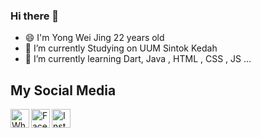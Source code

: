 ### Hi there 👋

<!--
**weijing1998/weijing1998** is a ✨ _special_ ✨ repository because its `README.md` (this file) appears on your GitHub profile.

Here are some ideas to get you started:
- 🤔 I’m looking for help with my friend
- 💬 Ask me about ...
- 📫 How to reach me: ...
- 😄 Pronouns: ...
- ⚡ Fun fact: ...
-->
- 😄 I'm Yong Wei Jing 22 years old
- 🔭 I’m currently Studying on UUM Sintok Kedah
- 🌱 I’m currently learning Dart, Java , HTML , CSS , JS ...

## My Social Media
<a target="_blank" href="https://api.whatsapp.com/send?phone=+60187762335">
  <img align="left" alt="Whatsapp" width="30px" src="https://cdn.jsdelivr.net/npm/simple-icons@v3/icons/whatsapp.svg" />
</a>
<a target="_blank" href=https://www.instagram.com/weiiijing/">
      <img align="left : 5em" alt="Instagram" width="30px" src="https://cdn.jsdelivr.net/npm/simple-icons@v3/icons/instagram.svg" />
    </a> 
    <a target="_blank" href="https://www.facebook.com/weijing1234/">
      <img align="left" alt="Facebook" width="30px" src="https://cdn.jsdelivr.net/npm/simple-icons@v3/icons/facebook.svg" />
    </a>                                                                                                                     
                                                                                                                       
